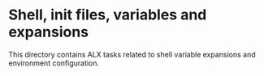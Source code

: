 # Shell, init files, variables and expansions
This directory contains ALX tasks related to shell variable expansions and environment configuration.
